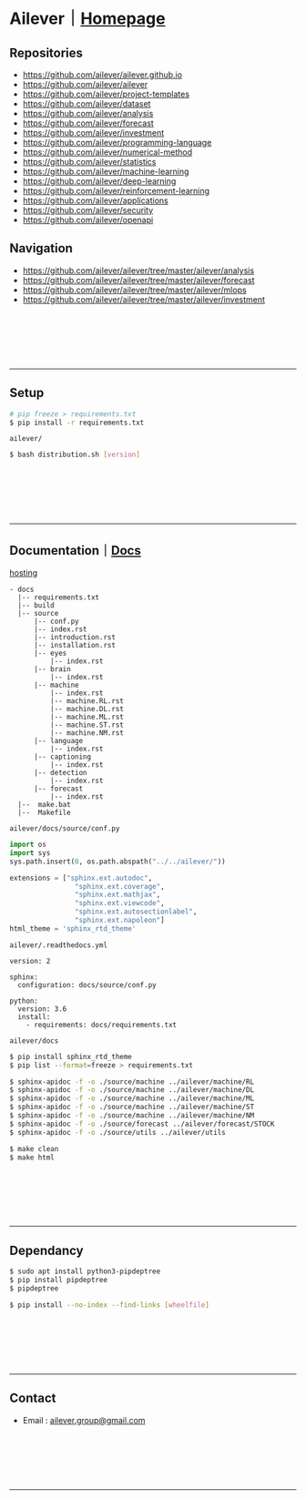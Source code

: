 # Ailever｜[Homepage](https://ailever.github.io/)
## Repositories
- https://github.com/ailever/ailever.github.io
- https://github.com/ailever/ailever
- https://github.com/ailever/project-templates
- https://github.com/ailever/dataset
- https://github.com/ailever/analysis
- https://github.com/ailever/forecast
- https://github.com/ailever/investment
- https://github.com/ailever/programming-language
- https://github.com/ailever/numerical-method
- https://github.com/ailever/statistics
- https://github.com/ailever/machine-learning
- https://github.com/ailever/deep-learning
- https://github.com/ailever/reinforcement-learning
- https://github.com/ailever/applications
- https://github.com/ailever/security
- https://github.com/ailever/openapi

## Navigation
- https://github.com/ailever/ailever/tree/master/ailever/analysis
- https://github.com/ailever/ailever/tree/master/ailever/forecast
- https://github.com/ailever/ailever/tree/master/ailever/mlops
- https://github.com/ailever/ailever/tree/master/ailever/investment


<br><br><br><br><br>

***

## Setup
```bash
# pip freeze > requirements.txt
$ pip install -r requirements.txt
```
`ailever/`
```bash
$ bash distribution.sh [version]
```


<br><br><br><br><br>

***

## Documentation｜[Docs](https://ailever.readthedocs.io/en/latest/)
[hosting](https://readthedocs.org/)
```
- docs
  |-- requirements.txt
  |-- build
  |-- source
      |-- conf.py
      |-- index.rst
      |-- introduction.rst
      |-- installation.rst
      |-- eyes
          |-- index.rst
      |-- brain
          |-- index.rst
      |-- machine
          |-- index.rst
          |-- machine.RL.rst
          |-- machine.DL.rst
          |-- machine.ML.rst
          |-- machine.ST.rst
          |-- machine.NM.rst
      |-- language
          |-- index.rst
      |-- captioning
          |-- index.rst
      |-- detection
          |-- index.rst
      |-- forecast
          |-- index.rst
  |--  make.bat
  |--  Makefile
```
`ailever/docs/source/conf.py`
```python
import os
import sys
sys.path.insert(0, os.path.abspath("../../ailever/"))

extensions = ["sphinx.ext.autodoc",
    	        "sphinx.ext.coverage",
    	        "sphinx.ext.mathjax",
    	        "sphinx.ext.viewcode",
    	        "sphinx.ext.autosectionlabel",
    	        "sphinx.ext.napoleon"]
html_theme = 'sphinx_rtd_theme'
```
`ailever/.readthedocs.yml`
```
version: 2

sphinx:
  configuration: docs/source/conf.py

python:
  version: 3.6
  install:
    - requirements: docs/requirements.txt
```
`ailever/docs`
```bash
$ pip install sphinx_rtd_theme
$ pip list --format=freeze > requirements.txt
```
```bash
$ sphinx-apidoc -f -o ./source/machine ../ailever/machine/RL
$ sphinx-apidoc -f -o ./source/machine ../ailever/machine/DL
$ sphinx-apidoc -f -o ./source/machine ../ailever/machine/ML
$ sphinx-apidoc -f -o ./source/machine ../ailever/machine/ST
$ sphinx-apidoc -f -o ./source/machine ../ailever/machine/NM
$ sphinx-apidoc -f -o ./source/forecast ../ailever/forecast/STOCK
$ sphinx-apidoc -f -o ./source/utils ../ailever/utils
```
```bash
$ make clean
$ make html
```

<br><br><br><br><br>

***

## Dependancy
```bash
$ sudo apt install python3-pipdeptree
$ pip install pipdeptree
$ pipdeptree
```
```bash
$ pip install --no-index --find-links [wheelfile]
```

<br><br><br><br><br>

***

## Contact
- Email : ailever.group@gmail.com


<br><br><br><br><br>

***

